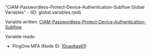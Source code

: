 "CIAM-Passwordless-Protect-Device-Authentication-Subflow Global Variables" - (ID: global.variables.rpid)

Variable written:
[CIAM-Passwordless-Protect-Device-Authentication-Subflow](../index.md#Variables)

Variable reads:
* PingOne MFA (Node ID: [10oaokas61](../nodes/10oaokas61.md))
